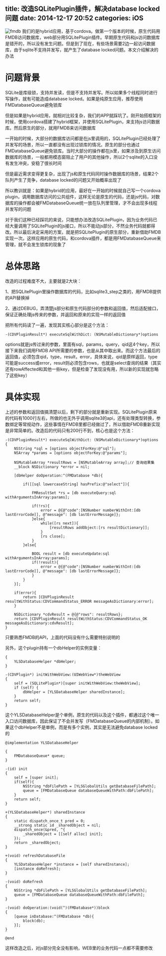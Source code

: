 title: 改造SQLitePlugin插件，解决database locked问题
date: 2014-12-17 20:52
categories: iOS
---
![fmdb](http://pic.kyfxbl.com/fmdb.jpeg)
我们的是hybrid应用，基于cordova。做第一个版本的时候，原生代码用FMDB访问数据库，web部分用SQLitePlugin插件。早期原生代码和js访问数据库是错开的，所以没有发生问题。但是到了现在，有些场景需要2边一起访问数据库，由于sqlite不支持并发写，就产生了database locked问题。本文介绍解决的办法
<!--more-->

# 问题背景

SQLite是库级锁，支持并发读，但是不支持并发写。所以如果多个线程同时进行写操作，就有可能造成database locked。如果是纯原生应用，推荐使用FMDatabaseQueue避免锁库

但是如果是hybrid应用，就相对比较复杂，我们的APP就踩坑了。刚开始搭框架的时候，使用cordova搭建了hybrid框架，并使用SQLitePlugin，来支持js访问数据库。然后原生的部分，就用FMDB来访问数据库

一开始的时候，大部分的数据库访问都是在js里调用的，SQLitePlugin已经处理了并发写的场景，所以一直都没有出现过锁库的情况。原生的部分也通过FMDatabaseQueue避免锁库。当时大部分的操作都在js里，如果涉及到原生访问数据库的场景，一般都用模态窗阻止了用户的其他操作，所以2个sqlite的入口没有发生冲突，安稳了很长时间

但是最近需求变得更复杂，出现了js和原生代码同时操作数据库的场景，结果2个队列产生了竞争，database locked的问题又开始概率出现了

所以教训就是：如果是hybrid的应用，最好在一开始的时候就自己写一个cordova plugin，调用数据库访问的公共组件，这样无论是原生的代码，还是js代码，对数据库的操作都会被FMDatabaseQueue统一放在队列里管理，才不会出现多线程并发写的问题

对于我们这种已经踩坑的来说，只能想办法改造SQLitePlugin，因为业务代码已经大量调用了SQLitePlugin的js接口，所以不能动js部分，不然业务代码就都得改。所以最后决定采用的方案，就是把SQLitePlugin的原生部分，重新借助FMDB实现一次。这样应用的原生代码，和cordova插件，都是用FMDatabaseQueue来管理，就不会发生锁库的现象了

# 总体思路

改造的过程难度不大，主要就是2大块：

1、把SQLitePlugin里操作数据库的代码，比如sqlite3_step之类的，用FMDB提供的API替换掉

2、通过DEBUG，弄清楚js部分和原生代码部分的参数和返回值，然后适配接口，保证正确处理js传来的参数，并返回和原来的实现一样的返回值

把所有代码读了一遍，发现其实核心部分是这个方法：

```
-(CDVPluginResult*) executeSqlWithDict: (NSMutableDictionary*)options
```
options就是js传过来的参数，里面有sql，params，query，qid这4个key，所以接下来我们调用FMDB API所需要的参数，也是从其中取出来。而这个方法最后的返回值，必须包含qid，type，result，error，具体来说，qid是原样返回，type可能是success或error，result则必须包含rows，也就是select查询的结果（其实还有rowAffected和其他一些key，但是检查了发现没有用，所以新的实现就忽略了这些key）

# 具体实现

上述的参数和返回值搞清楚以后，剩下的部分就是重新实现。SQLitePlugin原来的代码有1000行左右，所做的也无外乎调用sqlite3的api，还有处理类型转换，参数绑定等常规动作，这些事情在FMDB里都已经做过了，所以借助FMDB重新实现是非常简单的。改造后的代码只有200行不到，核心也是这个方法：

```
-(CDVPluginResult*) executeSqlWithDict: (NSMutableDictionary*)options
{
    NSString *sql = [options objectForKey:@"sql"];
    NSArray *params = [options objectForKey:@"params"];

    NSMutableArray *resultRows = [NSMutableArray array];// 查询结果集
    __block NSDictionary *error = nil;

    [dbHelper doOperation:^(FMDatabase *db){

        if([[sql lowercaseString] hasPrefix:@"select"]){

            FMResultSet *rs = [db executeQuery:sql withArgumentsInArray:params];

            if(!rs){
                error = @{@"code":[NSNumber numberWithInt:[db lastErrorCode]], @"message": [db lastErrorMessage]};
            }else{
                while([rs next]){
                    [resultRows addObject:[rs resultDictionary]];
                }
                [rs close];
            }
        }else{

            BOOL result = [db executeUpdate:sql withArgumentsInArray:params];
            if(!result){
                error = @{@"code":[NSNumber numberWithInt:[db lastErrorCode]], @"message": [db lastErrorMessage]};
            }
        }
    }];

    if(error){
        return [CDVPluginResult resultWithStatus:CDVCommandStatus_ERROR messageAsDictionary:error];
    }

    NSDictionary *cdvResult = @{@"rows": resultRows};
    return [CDVPluginResult resultWithStatus:CDVCommandStatus_OK messageAsDictionary:cdvResult];
}
```
只要熟悉FMDB的API，上面的代码没有什么需要特别说明的

另外，这个plugin持有一个dbHelper的实例变量：

```
{
    YLSDatabaseHelper *dbHelper;
}

-(CDVPlugin*) initWithWebView:(UIWebView*)theWebView
{
    self = (SQLitePlugin*)[super initWithWebView:theWebView];
    if (self) {
        dbHelper = [YLSDatabaseHelper sharedInstance];
    }
    return self;
}
```

这个YLSDatabaseHelper是个单例，原生的代码以及这个插件，都通过这个唯一入口访问数据库，因此保证了不会并发写（FMDatabaseQueue的内部机制）。如果这个dbHelper不是单例，而是有多个实例，其实是无法避免database locked的
```
@implementation YLSDatabaseHelper

{
    FMDatabaseQueue* queue;
}

-(id) init
{
    self = [super init];
    if(self){
        NSString *dbFilePath = [YLSGlobalUtils getDatabaseFilePath];
        queue = [FMDatabaseQueue databaseQueueWithPath:dbFilePath];
    }
    return self;
}

+(YLSDatabaseHelper*) sharedInstance
{
    static dispatch_once_t pred = 0;
    __strong static id _sharedObject = nil;
    dispatch_once(&pred, ^{
        _sharedObject = [[self alloc] init];
    });
    return _sharedObject;
}

+(void) refreshDatabaseFile
{
    YLSDatabaseHelper *instance = [self sharedInstance];
    [instance doRefresh];
}

-(void) doRefresh
{
    NSString *dbFilePath = [YLSGlobalUtils getDatabaseFilePath];
    queue = [FMDatabaseQueue databaseQueueWithPath:dbFilePath];
}

-(void) doOperation:(void(^)(FMDatabase*))block
{
    [queue inDatabase:^(FMDatabase *db){
        block(db);
    }];
}

@end
```

这样改造之后，对js部分完全没有影响，WEB里的业务代码一点都不需要修改

